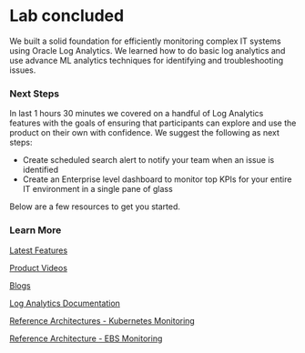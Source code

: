 # Lab concluded

We built a solid foundation for efficiently monitoring complex IT systems using Oracle Log Analytics. We learned how to do basic log analytics and use advance ML analytics techniques for identifying and troubleshooting issues.

### Next Steps

In last 1 hours 30 minutes we covered on a handful of Log Analytics features with the goals of ensuring that participants can explore and use the product on their own with confidence. We suggest the following as next steps:

* Create scheduled search alert to notify your team when an issue is identified
* Create an Enterprise level dashboard to monitor top KPIs for your entire IT environment in a single pane of glass

Below are a few resources to get you started.

### Learn More

[Latest Features](https://docs.oracle.com/en-us/iaas/releasenotes/services/log-analytics/)

[Product Videos](https://www.youtube.com/watch?v=EoBJkaq9Png&list=PLiuPvpy8QsiV_QT9A-pECFkK30yMJEXOu)

[Blogs](https://blogs.oracle.com/observability/category/oem-logging-analytics)

[Log Analytics Documentation](https://docs.cloud.oracle.com/en-us/iaas/logging-analytics/index.html)

[Reference Architectures - Kubernetes Monitoring](https://docs.oracle.com/en/solutions/kubernetes-oke-logging-analytics/index.html)

[Reference Architecture - EBS Monitoring](https://docs.oracle.com/en/solutions/ebs-logging-analytics-oci/index.html)
